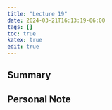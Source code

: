 ```yaml
---
title: "Lecture 19"
date: 2024-03-21T16:13:19-06:00
tags: []
toc: true
katex: true
edit: true
---
```


## Summary

## Personal Note